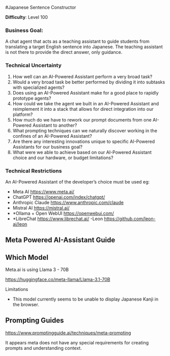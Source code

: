 #Japanese Sentence Constructor

**Difficulty**: Level 100

### Business Goal: 
A chat agent that acts as a teaching assistant to guide students from translating a target English sentence into Japanese. 
The teaching assistant is not there to provide the direct answer, only guidance.

### Technical Uncertainty
1. How well can an AI-Powered Assistant perform a very broad task?
2. Would a very broad task be better performed by dividing it into subtasks with specialized agents?
3. Does using an AI-Powered Assistant make for a good place to rapidly prototype agents?
4. How could we take the agent we built in an AI-Powered Assistant and reimplement it into a stack that allows for direct integration into our platform?	
5. How much do we have to rework our prompt documents from one AI-Powered Assistant to another?
6. What prompting techniques can we naturally discover working in the confines of an AI-Powered Assistant?
7. Are there any interesting innovations unique to specific AI-Powered Assistants for our business goal?
8. What were we able to achieve based on our AI-Powered Assistant choice and our hardware, or budget limitations?

### Technical Restrictions
An AI-Powered Assistant of the developer’s choice must be used eg: 
- Meta AI https://www.meta.ai/
- ChatGPT https://openai.com/index/chatgpt/
- Anthropic Claude https://www.anthropic.com/claude
- Mistral AI https://mistral.ai/
- *Ollama + Open WebUI https://openwebui.com/
- *LibreChat https://www.librechat.ai/
-Leon https://github.com/leon-ai/leon


## Meta Powered AI-Assistant Guide

## Which Model 

Meta.ai is using Llama 3 - 70B

https://huggingface.co/meta-llama/Llama-3.1-70B 

Limitations
- This model currently seems to be unable to display Japanese Kanji in the browser.



## Prompting Guides

https://www.promptingguide.ai/techniques/meta-prompting 

It appears meta does not have any special requirements for creating prompts and understanding context.


